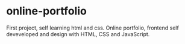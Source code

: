 # online-portfolio

First project, self learning html and css.
Online portfolio, frontend self deveveloped and design with HTML, CSS and JavaScript.
